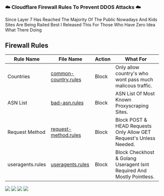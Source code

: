 ### ☁️ Cloudflare Firewall Rules To Prevent DDOS Attacks ☁️

Since Layer 7 Has Reached The Majority Of The Public Nowadays And Kids Sites Are Being Railed Best I Released This For Those Who Have Zero Idea What There Doing

## Firewall Rules

Rule Name | File Name | Action | What For
---- | ---- | ---- | ----
Countries | [common-country.rules](./common-country.rules) | Block | Only allow country's who wont pass much malicous traffic.<br>
ASN List | [bad-asn.rules](./bad-asn.rules) | Block | ASN List Of Most Known Proxyscraping Sites.<br>
Request Method | [request-method.rules](./request-method.rules) | Block | Block POST & HEAD Requests Only Allow GET Request's Unless Needed.<br>
useragents.rules | [useragents.rules](./useragents.rules) | Block | Block Checkhost & Golang Useragent Isnt Required And Mostly Pointless.<br>

![](https://media.discordapp.net/attachments/819747919581675530/829677841292460042/unknown.png) 
![](https://media.discordapp.net/attachments/819747919581675530/829678093706592276/unknown.png) 
![](https://media.discordapp.net/attachments/819747919581675530/829678478278000650/unknown.png) 
![](https://media.discordapp.net/attachments/819747919581675530/829678903131897906/unknown.png) 
